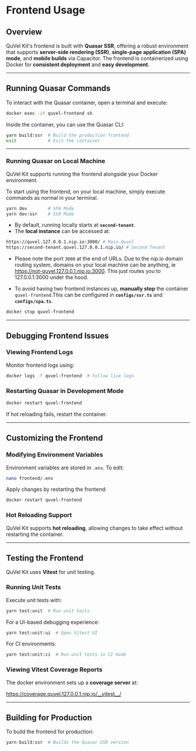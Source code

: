 # Frontend Usage

## Overview

QuVel Kit's frontend is built with **Quasar SSR**, offering a robust environment that supports **server-side rendering (SSR)**, **single-page application (SPA) mode**, and **mobile builds** via Capacitor. The frontend is containerized using Docker for **consistent deployment** and **easy development**.

---

## Running Quasar Commands

To interact with the Quasar container, open a terminal and execute:

```bash
docker exec -it quvel-frontend sh
```

Inside the container, you can use the Quasar CLI:

```bash
yarn build:ssr  # Build the production frontend
exit            # Exit the container
```

---

### Running Quasar on Local Machine

QuVel Kit supports running the frontend alongside your Docker environment.  

To start using the frontend, on your local machine, simply execute commands as normal in your terminal.

```bash
yarn dev        # SPA Mode
yarn dev:ssr    # SSR Mode
```

- By default, running locally starts at **`second-tenant`**.  
- The **local instance** can be accessed at:

```bash
https://quvel.127.0.0.1.nip.io:3000/ # Main Quvel
https://second-tenant.quvel.127.0.0.1.nip.io/ # Second Tenant
```

- Please note the port `3000` at the end of URLs. Due to the nip.io domain routing system, domains on your local machine can be anything, ie <https://not-quvel.127.0.0.1.nip.io:3000>. This just routes you to 127.0.0.1:3000 under the hood.

- To avoid having two frontend instances up, **manually stop** the container `quvel-frontend`.This can be configured in **`configs/ssr.ts`** and **`configs/spa.ts`**.

```bash
docker stop quvel-frontend
```

---

## Debugging Frontend Issues

### Viewing Frontend Logs

Monitor frontend logs using:

```bash
docker logs -f quvel-frontend  # Follow live logs
```

### Restarting Quasar in Development Mode

```bash
docker restart quvel-frontend
```

If hot reloading fails, restart the container.

---

## Customizing the Frontend

### **Modifying Environment Variables**

Environment variables are stored in `.env`. To edit:

```bash
nano frontend/.env
```

Apply changes by restarting the frontend:

```bash
docker restart quvel-frontend
```

### **Hot Reloading Support**

QuVel Kit supports **hot reloading**, allowing changes to take effect without restarting the container.

---

## Testing the Frontend

QuVel Kit uses **Vitest** for unit testing.

### Running Unit Tests

Execute unit tests with:

```bash
yarn test:unit  # Run unit tests
```

For a UI-based debugging experience:

```bash
yarn test:unit:ui  # Open Vitest UI
```

For CI environments:

```bash
yarn test:unit:ci  # Run unit tests in CI mode
```

### **Viewing Vitest Coverage Reports**

The docker environment sets up a **coverage server** at:

<https://coverage.quvel.127.0.0.1.nip.io/__vitest__/>

---

## Building for Production

To build the frontend for production:

```bash
yarn build:ssr  # Builds the Quasar SSR version
```
